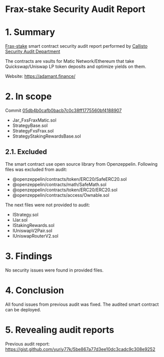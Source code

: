 # Frax-stake Security Audit Report

# 1. Summary

[Frax-stake](https://github.com/eepdev/frax-stake) smart contract security audit report performed by [Callisto Security Audit Department](https://github.com/EthereumCommonwealth/Auditing)

The contracts are vaults for Matic Network/Ethereum that take Quickswap/Uniswap LP token deposits and optimize yields on them.

Website: https://adamant.finance/

# 2. In scope

Commit [05db4b0cafb0bacb7c0c38ff1775560bf4188907](https://github.com/eepdev/frax-stake/tree/05db4b0cafb0bacb7c0c38ff1775560bf4188907)

- Jar_FxsFraxMatic.sol 
- StrategyBase.sol
- StrategyFxsFrax.sol
- StrategyStakingRewardsBase.sol 

## 2.1. Excluded

The smart contract use open source library from Openzeppelin. Following files was excluded from audit:

- @openzeppelin/contracts/token/ERC20/SafeERC20.sol
- @openzeppelin/contracts/math/SafeMath.sol
- @openzeppelin/contracts/token/ERC20/ERC20.sol
- @openzeppelin/contracts/access/Ownable.sol


The next files were not provided to audit:

- IStrategy.sol
- IJar.sol
- IStakingRewards.sol
- IUniswapV2Pair.sol
- IUniswapRouterV2.sol


# 3. Findings
 
No security issues were found in provided files.

# 4. Conclusion

All found issues from previous audit was fixed. The audited smart contract can be deployed.

# 5. Revealing audit reports

Previous audit report: https://gist.github.com/yuriy77k/5be867a77d3ee10dc3cadc9c308e9252

